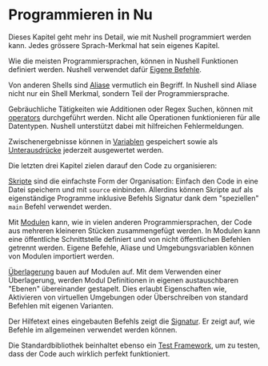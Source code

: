 # Programmieren in Nu

Dieses Kapitel geht mehr ins Detail, wie mit Nushell programmiert werden kann.
Jedes grössere Sprach-Merkmal hat sein eigenes Kapitel.

Wie die meisten Programmiersprachen, können in Nushell Funktionen definiert werden.
Nushell verwendet dafür [Eigene Befehle](custom_commands.md).

Von anderen Shells sind [Aliase](aliases.md) vermutlich ein Begriff.
In Nushell sind Aliase nicht nur ein Shell Merkmal, sondern Teil der Programmiersprache.

Gebräuchliche Tätigkeiten wie Additionen oder Regex Suchen, können mit [operators](operators.md) durchgeführt werden.
Nicht alle Operationen funktionieren für alle Datentypen.
Nushell unterstützt dabei mit hilfreichen Fehlermeldungen.

Zwischenergebnisse können in [Variablen](variables_and_subexpressions.md) gespeichert sowie als [Unterausdrücke](variables_and_subexpressions.html#subexpressions) jederzeit ausgewertet werden.

Die letzten drei Kapitel zielen darauf den Code zu organisieren:

[Skripte](scripts.md) sind die einfachste Form der Organisation: Einfach den Code in eine Datei speichern und mit `source` einbinden.
Allerdins können Skripte auf als eigenständige Programme inklusive Befehls Signatur dank dem "speziellen" `main` Befehl verwendet werden.

Mit [Modulen](/book/modules.md) kann, wie in vielen anderen Programmiersprachen, der Code aus mehreren kleineren Stücken zusammengefügt werden.
In Modulen kann eine öffentliche Schnittstelle definiert und von nicht öffentlichen Befehlen getrennt werden. Eigene Befehle, Aliase und Umgebungsvariablen können von Modulen importiert werden.

[Überlagerung](overlays.md) bauen auf Modulen auf.
Mit dem Verwenden einer Überlagerung, werden Modul Definitionen in eigenen austauschbaren "Ebenen" übereinander gestapelt.
Dies erlaubt Eigenschaften wie, Aktivieren von virtuellen Umgebungen oder Überschreiben von standard Befehlen mit eigenen Varianten.

Der Hilfetext eines eingebauten Befehls zeigt die [Signatur](command_signature.md).
Er zeigt auf, wie Befehle im allgemeinen verwendet werden können.

Die Standardbibliothek beinhaltet ebenso ein [Test Framework](/book/testing.md), um zu testen, dass der Code auch wirklich perfekt funktioniert.
